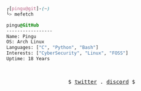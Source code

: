 

```css
┌[pingu@git]-(~)
└> mefetch
```
 

<!-- <div style="display:block;text-align:left"><img align="left" src="https://user-images.githubusercontent.com/56447720/215329483-0f7dcda1-71a7-495a-9097-2393af297636.png" border="0" style="width:156px;"> -->

  
  ```css
  pingu@GitHub
  -----------------
  Name: Pingu
  OS: Arch Linux
  Languages: ["C", "Python", "Bash"]
  Interests: ["CyberSecurity", "Linux", "FOSS"]  
  Uptime: 18 Years
  ```
</div>



<br />
<p align="center">
  <samp>
    $  
    <a href="https://twitter.com/pinguxxor" target="_blank">twitter</a> .
    <a href="https://discordapp.com/users/1093499955437637633" target="_blank">discord</a> $
  </samp>
</p>
